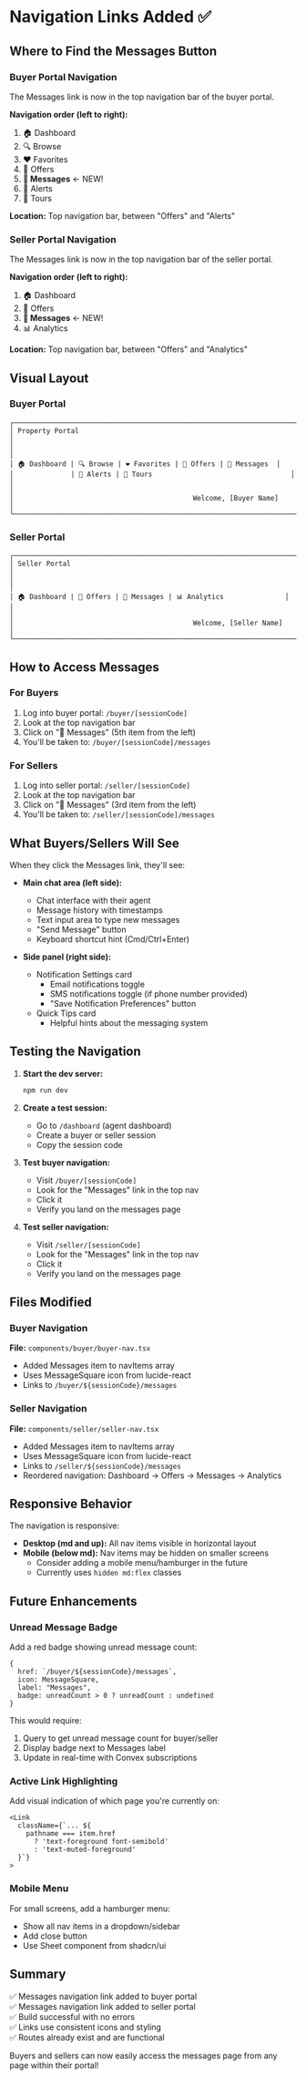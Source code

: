 # Navigation Links Added ✅

## Where to Find the Messages Button

### Buyer Portal Navigation
The Messages link is now in the top navigation bar of the buyer portal.

**Navigation order (left to right):**
1. 🏠 Dashboard
2. 🔍 Browse
3. ❤️ Favorites
4. 📄 Offers
5. **💬 Messages** ← NEW!
6. 🔔 Alerts
7. 📅 Tours

**Location:** Top navigation bar, between "Offers" and "Alerts"

### Seller Portal Navigation
The Messages link is now in the top navigation bar of the seller portal.

**Navigation order (left to right):**
1. 🏠 Dashboard
2. 📄 Offers
3. **💬 Messages** ← NEW!
4. 📊 Analytics

**Location:** Top navigation bar, between "Offers" and "Analytics"

## Visual Layout

### Buyer Portal
```
┌─────────────────────────────────────────────────────────────────────┐
│ Property Portal                                                      │
│                                                                      │
│ 🏠 Dashboard | 🔍 Browse | ❤️ Favorites | 📄 Offers | 💬 Messages  │
│              | 🔔 Alerts | 📅 Tours                                  │
│                                                                      │
│                                            Welcome, [Buyer Name]     │
└─────────────────────────────────────────────────────────────────────┘
```

### Seller Portal
```
┌─────────────────────────────────────────────────────────────────────┐
│ Seller Portal                                                        │
│                                                                      │
│ 🏠 Dashboard | 📄 Offers | 💬 Messages | 📊 Analytics               │
│                                                                      │
│                                            Welcome, [Seller Name]    │
└─────────────────────────────────────────────────────────────────────┘
```

## How to Access Messages

### For Buyers
1. Log into buyer portal: `/buyer/[sessionCode]`
2. Look at the top navigation bar
3. Click on "💬 Messages" (5th item from the left)
4. You'll be taken to: `/buyer/[sessionCode]/messages`

### For Sellers
1. Log into seller portal: `/seller/[sessionCode]`
2. Look at the top navigation bar
3. Click on "💬 Messages" (3rd item from the left)
4. You'll be taken to: `/seller/[sessionCode]/messages`

## What Buyers/Sellers Will See

When they click the Messages link, they'll see:
- **Main chat area (left side):**
  - Chat interface with their agent
  - Message history with timestamps
  - Text input area to type new messages
  - "Send Message" button
  - Keyboard shortcut hint (Cmd/Ctrl+Enter)

- **Side panel (right side):**
  - Notification Settings card
    - Email notifications toggle
    - SMS notifications toggle (if phone number provided)
    - "Save Notification Preferences" button
  - Quick Tips card
    - Helpful hints about the messaging system

## Testing the Navigation

1. **Start the dev server:**
   ```bash
   npm run dev
   ```

2. **Create a test session:**
   - Go to `/dashboard` (agent dashboard)
   - Create a buyer or seller session
   - Copy the session code

3. **Test buyer navigation:**
   - Visit `/buyer/[sessionCode]`
   - Look for the "Messages" link in the top nav
   - Click it
   - Verify you land on the messages page

4. **Test seller navigation:**
   - Visit `/seller/[sessionCode]`
   - Look for the "Messages" link in the top nav
   - Click it
   - Verify you land on the messages page

## Files Modified

### Buyer Navigation
**File:** `components/buyer/buyer-nav.tsx`
- Added Messages item to navItems array
- Uses MessageSquare icon from lucide-react
- Links to `/buyer/${sessionCode}/messages`

### Seller Navigation
**File:** `components/seller/seller-nav.tsx`
- Added Messages item to navItems array
- Uses MessageSquare icon from lucide-react
- Links to `/seller/${sessionCode}/messages`
- Reordered navigation: Dashboard → Offers → Messages → Analytics

## Responsive Behavior

The navigation is responsive:
- **Desktop (md and up):** All nav items visible in horizontal layout
- **Mobile (below md):** Nav items may be hidden on smaller screens
  - Consider adding a mobile menu/hamburger in the future
  - Currently uses `hidden md:flex` classes

## Future Enhancements

### Unread Message Badge
Add a red badge showing unread message count:
```tsx
{
  href: `/buyer/${sessionCode}/messages`,
  icon: MessageSquare,
  label: "Messages",
  badge: unreadCount > 0 ? unreadCount : undefined
}
```

This would require:
1. Query to get unread message count for buyer/seller
2. Display badge next to Messages label
3. Update in real-time with Convex subscriptions

### Active Link Highlighting
Add visual indication of which page you're currently on:
```tsx
<Link
  className={`... ${
    pathname === item.href 
      ? 'text-foreground font-semibold' 
      : 'text-muted-foreground'
  }`}
>
```

### Mobile Menu
For small screens, add a hamburger menu:
- Show all nav items in a dropdown/sidebar
- Add close button
- Use Sheet component from shadcn/ui

## Summary

✅ Messages navigation link added to buyer portal  
✅ Messages navigation link added to seller portal  
✅ Build successful with no errors  
✅ Links use consistent icons and styling  
✅ Routes already exist and are functional  

Buyers and sellers can now easily access the messages page from any page within their portal!

